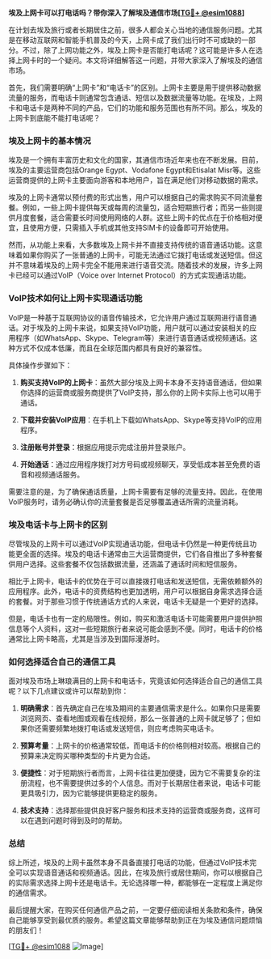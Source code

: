 **埃及上网卡可以打电话吗？带你深入了解埃及通信市场[[TG💪+ @esim1088](https://t.me/s/esim1088)]**

在计划去埃及旅行或者长期居住之前，很多人都会关心当地的通信服务问题。尤其是在移动互联网和智能手机普及的今天，上网卡成了我们出行时不可或缺的一部分。不过，除了上网功能之外，埃及上网卡是否能打电话呢？这可能是许多人在选择上网卡时的一个疑问。本文将详细解答这一问题，并带大家深入了解埃及的通信市场。

首先，我们需要明确“上网卡”和“电话卡”的区别。上网卡主要是用于提供移动数据流量的服务，而电话卡则通常包含通话、短信以及数据流量等功能。在埃及，上网卡和电话卡是两种不同的产品，它们的功能和服务范围也有所不同。那么，埃及的上网卡到底能不能打电话呢？

### 埃及上网卡的基本情况

埃及是一个拥有丰富历史和文化的国家，其通信市场近年来也在不断发展。目前，埃及的主要运营商包括Orange Egypt、Vodafone Egypt和Etisalat Misr等。这些运营商提供的上网卡主要面向游客和本地用户，旨在满足他们对移动数据的需求。

埃及的上网卡通常以预付费的形式出售，用户可以根据自己的需求购买不同流量套餐。例如，一些上网卡提供每天或每周的流量包，适合短期旅行者；而另一些则提供月度套餐，适合需要长时间使用网络的人群。这些上网卡的优点在于价格相对便宜，且使用方便，只需插入手机或其他支持SIM卡的设备即可开始使用。

然而，从功能上来看，大多数埃及上网卡并不直接支持传统的语音通话功能。这意味着如果你购买了一张普通的上网卡，可能无法通过它拨打电话或发送短信。但这并不意味着埃及的上网卡完全不能用来进行语音交流。随着技术的发展，许多上网卡已经可以通过VoIP（Voice over Internet Protocol）的方式实现通话功能。

### VoIP技术如何让上网卡实现通话功能

VoIP是一种基于互联网协议的语音传输技术，它允许用户通过互联网进行语音通话。对于埃及的上网卡来说，如果支持VoIP功能，用户就可以通过安装相关的应用程序（如WhatsApp、Skype、Telegram等）来进行语音通话或视频通话。这种方式不仅成本低廉，而且在全球范围内都具有良好的兼容性。

具体操作步骤如下：

1. **购买支持VoIP的上网卡**：虽然大部分埃及上网卡本身不支持语音通话，但如果你选择的运营商或服务商提供了VoIP支持，那么你的上网卡实际上也可以用于通话。
   
2. **下载并安装VoIP应用**：在手机上下载如WhatsApp、Skype等支持VoIP的应用程序。
   
3. **注册账号并登录**：根据应用提示完成注册并登录账户。
   
4. **开始通话**：通过应用程序拨打对方号码或视频聊天，享受低成本甚至免费的语音和视频通话服务。

需要注意的是，为了确保通话质量，上网卡需要有足够的流量支持。因此，在使用VoIP服务时，请务必确认你的流量套餐是否足够覆盖通话所需的流量消耗。

### 埃及电话卡与上网卡的区别

尽管埃及的上网卡可以通过VoIP实现通话功能，但电话卡仍然是一种更传统且功能更全面的选择。埃及的电话卡通常由三大运营商提供，它们各自推出了多种套餐供用户选择。这些套餐不仅包括数据流量，还涵盖了通话时间和短信服务。

相比于上网卡，电话卡的优势在于可以直接拨打电话和发送短信，无需依赖额外的应用程序。此外，电话卡的资费结构也更加透明，用户可以根据自身需求选择合适的套餐。对于那些习惯于传统通话方式的人来说，电话卡无疑是一个更好的选择。

但是，电话卡也有一定的局限性。例如，购买和激活电话卡可能需要用户提供护照信息等个人资料，这对一些短期旅行者来说可能会感到不便。同时，电话卡的价格通常比上网卡略高，尤其是当涉及到国际漫游时。

### 如何选择适合自己的通信工具

面对埃及市场上琳琅满目的上网卡和电话卡，究竟该如何选择适合自己的通信工具呢？以下几点建议或许可以帮助到你：

1. **明确需求**：首先确定自己在埃及期间的主要通信需求是什么。如果你只是需要浏览网页、查看地图或观看在线视频，那么一张普通的上网卡就足够了；但如果你还需要频繁地拨打电话或发送短信，则应考虑购买电话卡。

2. **预算考量**：上网卡的价格通常较低，而电话卡的价格则相对较高。根据自己的预算来决定购买哪种类型的卡片更为合适。

3. **便捷性**：对于短期旅行者而言，上网卡往往更加便捷，因为它不需要复杂的注册流程，也不需要提供过多的个人信息。而对于长期居住者来说，电话卡可能更具吸引力，因为它能够提供更稳定的服务。

4. **技术支持**：选择那些提供良好客户服务和技术支持的运营商或服务商，这样可以在遇到问题时得到及时的帮助。

### 总结

综上所述，埃及的上网卡虽然本身不具备直接打电话的功能，但通过VoIP技术完全可以实现语音通话和视频通话。因此，在埃及旅行或居住期间，你可以根据自己的实际需求选择上网卡还是电话卡。无论选择哪一种，都能够在一定程度上满足你的通信需求。

最后提醒大家，在购买任何通信产品之前，一定要仔细阅读相关条款和条件，确保自己能够享受到最优质的服务。希望这篇文章能够帮助到正在为埃及通信问题烦恼的朋友们！

[[TG💪+ @esim1088](https://t.me/s/esim1088) ![Image](https://i.postimg.cc/4NQfJmqS/Snipaste-2025-05-13-00-14-12.png)]